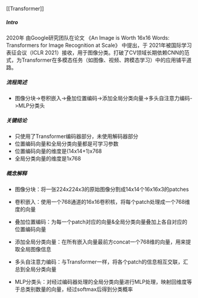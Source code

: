 [[Transformer]]

##### Intro
 ​​2020年​​ 由Google研究团队在论文 ​​《An Image is Worth 16x16 Words: Transformers for Image Recognition at Scale》​​ 中提出，于 ​​2021年​​ 被国际学习表征会议（ICLR 2021）接收，用于图像分类。打破了CV领域长期依赖CNN的范式，为Transformer在多模态任务（如图像、视频、跨模态学习）中的应用铺平道路。
##### 流程简述
- 图像分块->卷积嵌入->叠加位置编码->添加全局分类向量->多头自注意力编码->MLP分类头
##### 关键结论
- 只使用了Transformer编码器部分，未使用解码器部分
- 位置编码向量和全局分类向量都是可学习参数
- 位置编码向量的维度是(14x14+1)x768
- 全局分类向量的维度是1x768

##### 概念解释
- 图像分块：将一张224x224x3的原始图像分割成14x14个16x16x3的patches

- 卷积嵌入：使用一个768通道的16x16卷积核，将每个patch处理成一个768维度的向量

- 叠加位置编码：为每一个patch对应的向量&全局分类向量叠加上各自对应的位置编码向量

- 添加全局分类向量：在所有嵌入向量最前方concat一个768维的向量，用来提取全局图像信息

- 多头自注意力编码：与Transformer一样，将各个patch的信息相互交联，汇总到全局分类向量

- MLP分类头：对经过编码器处理的全局分类向量进行MLP处理，映射回维度等于总类别数量的向量，经过softmax后得到分类概率




